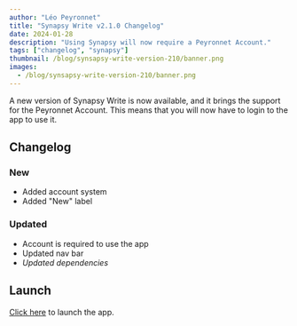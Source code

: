 ```yaml
---
author: "Léo Peyronnet"
title: "Synapsy Write v2.1.0 Changelog"
date: 2024-01-28
description: "Using Synapsy will now require a Peyronnet Account."
tags: ["changelog", "synapsy"]
thumbnail: /blog/synsapsy-write-version-210/banner.png
images:
  - /blog/synsapsy-write-version-210/banner.png
---
```


A new version of Synapsy Write is now available, and it brings the support for the Peyronnet Account. This means that you will now have to login to the app to use it.

## Changelog

### New

- Added account system
- Added "New" label

### Updated

- Account is required to use the app
- Updated nav bar
- _Updated dependencies_

## Launch

[Click here](https://write.peyronnet.group) to launch the app.
